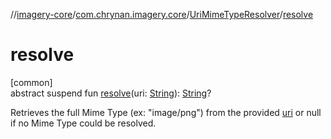 //[imagery-core](../../../index.md)/[com.chrynan.imagery.core](../index.md)/[UriMimeTypeResolver](index.md)/[resolve](resolve.md)

# resolve

[common]\
abstract suspend fun [resolve](resolve.md)(uri: [String](https://kotlinlang.org/api/latest/jvm/stdlib/kotlin/-string/index.html)): [String](https://kotlinlang.org/api/latest/jvm/stdlib/kotlin/-string/index.html)?

Retrieves the full Mime Type (ex: "image/png") from the provided [uri](resolve.md) or null if no Mime Type could be resolved.
